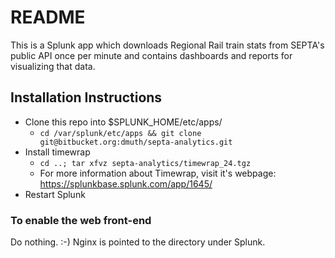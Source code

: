 # README #

This is a Splunk app which downloads Regional Rail train stats from SEPTA's public API
once per minute and contains dashboards and reports for visualizing that data.

## Installation Instructions

- Clone this repo into $SPLUNK_HOME/etc/apps/
    - `cd /var/splunk/etc/apps && git clone git@bitbucket.org:dmuth/septa-analytics.git`
- Install timewrap
    - `cd ..; tar xfvz septa-analytics/timewrap_24.tgz`
    - For more information about Timewrap, visit it's webpage: https://splunkbase.splunk.com/app/1645/
- Restart Splunk


### To enable the web front-end

Do nothing. :-)  Nginx is pointed to the directory under Splunk. 

